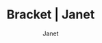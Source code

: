 ---
layout: post
author: Janet
permalink: /bracket/janet/
title: Bracket | Janet
teams: ['Gonzaga', 'Boise St.', 'UConn', 'Arkansas', 'Alabama', 'Texas Tech', 'Michigan St.', 'Duke', 'Baylor', 'Marquette', 'St. Mary`s', 'UCLA', 'Virginia Tech', 'Purdue', 'Murray St.', 'Kentucky', 'Gonzaga', 'UConn', 'Alabama', 'Michigan St.', 'Baylor', 'UCLA', 'Purdue', 'Kentucky', 'Gonzaga', 'Michigan St.', 'Baylor', 'Kentucky', 'Gonzaga', 'Kentucky', 'Gonzaga', 'Kansas', 'Kansas', 'Arizona', 'Kansas', 'Arizona', 'Villanova', 'Kansas', 'Wisconsin', 'Arizona', 'Illinois', 'Colorado St.', 'Villanova', 'Kansas', 'Iowa', 'Wisconsin', 'Auburn', 'Arizona', 'TCU', 'Houston', 'Illinois', 'Colorado St.', 'Tennessee', 'Ohio St.', 'Villanova', 'Kansas', 'San Diego St.', 'Iowa', 'Providence', 'LSU', 'Wisconsin', 'USC', 'Auburn']
correct: ['correct', 'wrong', 'wrong', 'correct', 'wrong', 'correct', 'correct', 'correct', 'correct', 'wrong', 'correct', 'correct', 'wrong', 'correct', 'correct', 'wrong', 'correct', 'wrong', 'wrong', 'wrong', 'wrong', 'correct', '', 'wrong', '', 'wrong', 'wrong', 'wrong', '', '', '', '', '', '', '', '', '', '', 'wrong', '', 'wrong', 'wrong', 'correct', 'correct', 'wrong', 'wrong', '', 'correct', 'correct', 'correct', 'correct', 'wrong', 'correct', 'correct', 'correct', 'correct', 'wrong', 'wrong', 'correct', 'wrong', 'correct', 'wrong', 'correct']
points: [1, 0, 0, 1, 0, 1, 1, 1, 1, 0, 1, 1, 0, 1, 1, 0, 2, 0, 0, 0, 0, 2, 0, 0, 0, 0, 0, 0, 0, 0, 0, 0, 0, 0, 0, 0, 0, 0, 0, 0, 0, 0, 2, 2, 0, 0, 0, 1, 1, 1, 1, 0, 1, 1, 1, 1, 0, 0, 1, 0, 1, 0, 1]
logo: j-av.png
---